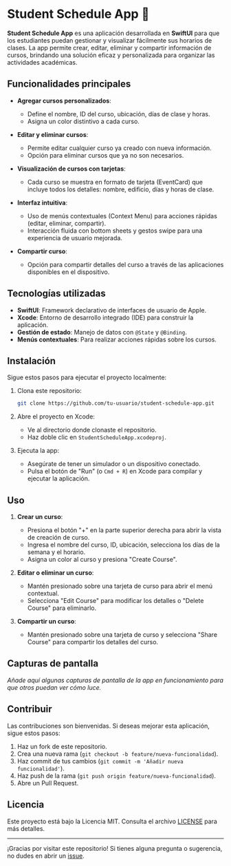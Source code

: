 # Student Schedule App 📅

**Student Schedule App** es una aplicación desarrollada en **SwiftUI** para que los estudiantes puedan gestionar y visualizar fácilmente sus horarios de clases. La app permite crear, editar, eliminar y compartir información de cursos, brindando una solución eficaz y personalizada para organizar las actividades académicas.

## Funcionalidades principales

- **Agregar cursos personalizados**:
  - Define el nombre, ID del curso, ubicación, días de clase y horas.
  - Asigna un color distintivo a cada curso.
  
- **Editar y eliminar cursos**:
  - Permite editar cualquier curso ya creado con nueva información.
  - Opción para eliminar cursos que ya no son necesarios.

- **Visualización de cursos con tarjetas**:
  - Cada curso se muestra en formato de tarjeta (EventCard) que incluye todos los detalles: nombre, edificio, días y horas de clase.

- **Interfaz intuitiva**:
  - Uso de menús contextuales (Context Menu) para acciones rápidas (editar, eliminar, compartir).
  - Interacción fluida con bottom sheets y gestos swipe para una experiencia de usuario mejorada.

- **Compartir curso**:
  - Opción para compartir detalles del curso a través de las aplicaciones disponibles en el dispositivo.

## Tecnologías utilizadas

- **SwiftUI**: Framework declarativo de interfaces de usuario de Apple.
- **Xcode**: Entorno de desarrollo integrado (IDE) para construir la aplicación.
- **Gestión de estado**: Manejo de datos con `@State` y `@Binding`.
- **Menús contextuales**: Para realizar acciones rápidas sobre los cursos.

## Instalación

Sigue estos pasos para ejecutar el proyecto localmente:

1. Clona este repositorio:
   ```bash
   git clone https://github.com/tu-usuario/student-schedule-app.git
2. Abre el proyecto en Xcode:
   - Ve al directorio donde clonaste el repositorio.
   - Haz doble clic en `StudentScheduleApp.xcodeproj`.

3. Ejecuta la app:
   - Asegúrate de tener un simulador o un dispositivo conectado.
   - Pulsa el botón de "Run" (o `Cmd + R`) en Xcode para compilar y ejecutar la aplicación.

## Uso

1. **Crear un curso**:
   - Presiona el botón "+" en la parte superior derecha para abrir la vista de creación de curso.
   - Ingresa el nombre del curso, ID, ubicación, selecciona los días de la semana y el horario.
   - Asigna un color al curso y presiona "Create Course".

2. **Editar o eliminar un curso**:
   - Mantén presionado sobre una tarjeta de curso para abrir el menú contextual.
   - Selecciona "Edit Course" para modificar los detalles o "Delete Course" para eliminarlo.

3. **Compartir un curso**:
   - Mantén presionado sobre una tarjeta de curso y selecciona "Share Course" para compartir los detalles del curso.

## Capturas de pantalla

_Añade aquí algunas capturas de pantalla de la app en funcionamiento para que otros puedan ver cómo luce._

## Contribuir

Las contribuciones son bienvenidas. Si deseas mejorar esta aplicación, sigue estos pasos:

1. Haz un fork de este repositorio.
2. Crea una nueva rama (`git checkout -b feature/nueva-funcionalidad`).
3. Haz commit de tus cambios (`git commit -m 'Añadir nueva funcionalidad'`).
4. Haz push de la rama (`git push origin feature/nueva-funcionalidad`).
5. Abre un Pull Request.

## Licencia

Este proyecto está bajo la Licencia MIT. Consulta el archivo [LICENSE](./LICENSE) para más detalles.

---

¡Gracias por visitar este repositorio! Si tienes alguna pregunta o sugerencia, no dudes en abrir un [issue](https://github.com/tu-usuario/student-schedule-app/issues).
